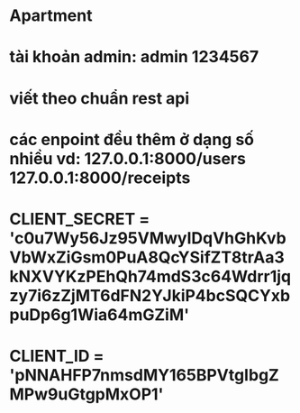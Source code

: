 # Apartment

# tài khoản admin: admin 1234567
# viết theo chuẩn rest api
# các enpoint đều thêm ở dạng số nhiều vd: 127.0.0.1:8000/users  127.0.0.1:8000/receipts
# CLIENT_SECRET = 'c0u7Wy56Jz95VMwyIDqVhGhKvbVbWxZiGsm0PuA8QcYSifZT8trAa3kNXVYKzPEhQh74mdS3c64Wdrr1jqzy7i6zZjMT6dFN2YJkiP4bcSQCYxbpuDp6g1Wia64mGZiM'
# CLIENT_ID = 'pNNAHFP7nmsdMY165BPVtgIbgZMPw9uGtgpMxOP1'